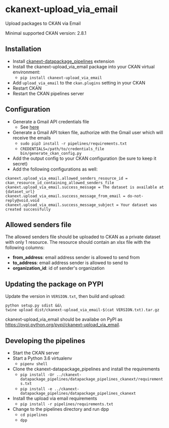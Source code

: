 # ckanext-upload_via_email

Upload packages to CKAN via Email

Minimal supported CKAN version: 2.8.1

## Installation

* Install [ckanext-datapackage_pipelines](https://github.com/OriHoch/ckanext-datapackage_pipelines) extension
* Install the ckanext-upload_via_email package into your CKAN virtual environment:
  * `pip install ckanext-upload_via_email`
* Add ``upload_via_email`` to the ``ckan.plugins`` setting in your CKAN
* Restart CKAN
* Restart the CKAN pipelines server

## Configuration

* Generate a Gmail API credentials file
  * See [here](https://developers.google.com/gmail/api/quickstart/python)
* Generate a Gmail API token file, authorize with the Gmail user which will receive the emails
  * `sudo pip3 install -r pipelines/requirements.txt`
  * `CREDENTIALS=/path/to/credentials_file bin/generate_ckan_config.py`
* Add the output config to your CKAN configuration (be sure to keep it secret)
* Add the following configurations as well:
```
ckanext.upload_via_email.allowed_senders_resource_id = ckan_resource_id_containing_allowed_senders_file
ckanext.upload_via_email.success_message = The dataset is available at {dataset_url}
ckanext.upload_via_email.success_message_from_email = do-not-reply@void.void
ckanext.upload_via_email.success_message_subject = Your dataset was created successfully
```

## Allowed senders file

The allowed senders file should be uploaded to CKAN as a private dataset with only 1 resource.
The resource should contain an xlsx file with the following columns:

* **from_address**: email address sender is allowed to send from
* **to_address**: email address sender is allowed to send to
* **organization_id**: id of sender's organization

## Updating the package on PYPI

Update the version in `VERSION.txt`, then build and upload:

```
python setup.py sdist &&\
twine upload dist/ckanext-upload_via_email-$(cat VERSION.txt).tar.gz
```

ckanext-upload_via_email should be availabe on PyPI as https://pypi.python.org/pypi/ckanext-upload_via_email.

## Developing the pipelines

* Start the CKAN server
* Start a Python 3.6 virtualenv
  * `pipenv shell`
* Clone the ckanext-datapackage_pipelines and install the requirements
  * `pip install -Ur ../ckanext-datapackage_pipelines/datapackage_pipelines_ckanext/requirements.txt`
  * `pip install -e ../ckanext-datapackage_pipelines/datapackage_pipelines_ckanext`
* Install the upload via email requirements
  * `pip install -r pipelines/requirements.txt`
* Change to the pipelines directory and run dpp
  * `cd pipelines`
  * `dpp`
